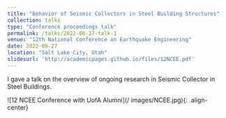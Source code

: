 ```yaml
---
title: "Behavior of Seismic Collectors in Steel Building Structures"
collection: talks
type: "Conference proceedings talk"
permalink: /talks/2022-06-27-talk-1
venue: "12th National Conference on Earthquake Engineering"
date: 2022-06-27
location: "Salt Lake City, Utah"
slidesurl: 'http://academicpages.github.io/files/12NCEE.pdf'
---
```


I gave a talk on the overview of ongoing research in Seismic Collector in Steel Buildings.

![12 NCEE Conference with UofA Alumni](/
  images/NCEE.jpg){: .align-center}
